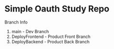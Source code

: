 # Simple Oauth Study Repo

Branch Info

1. main - Dev Branch
2. DeployFrontend - Product Front Branch
3. DeployBackend - Product Back Branch
